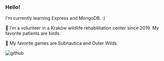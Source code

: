 ### Hello! 

I'm currently learning Express and MongoDB. :)

🌺 I'm a volunteer in a Kraków wildlife rehabilitation center since 2019. My favorite patients are birds.

🌺 My favorite games are Subnautica and Outer Wilds.

![github](https://github.com/PolishCrow23/PolishCrow23/assets/139121607/135b041f-e2b1-4b81-b041-f5f8febf2fbd)

<!--
**PolishCrow23/PolishCrow23** is a ✨ _special_ ✨ repository because its `README.md` (this file) appears on your GitHub profile.

Here are some ideas to get you started:

- 🔭 I’m currently working on ...
- 🌱 I’m currently learning ...
- 👯 I’m looking to collaborate on ...
- 🤔 I’m looking for help with ...
- 💬 Ask me about ...
- 📫 How to reach me: ...
- 😄 Pronouns: ...
- ⚡ Fun fact: ...
-->
